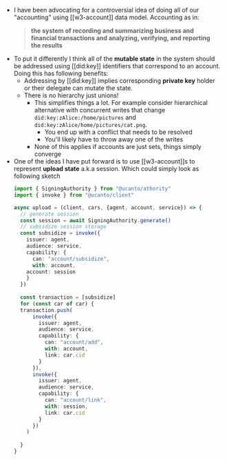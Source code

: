 - I have been advocating for a controversial idea of doing all of our "accounting" using [[w3-account]] data model. Accounting as in:
  > **the system of recording and summarizing business and financial transactions and analyzing, verifying, and reporting the results**
- To put it differently I think all of the **mutable state** in the system should be addressed using [[did:key]] identifiers that correspond to an account. Doing this has following benefits:
	- Addressing by [[did:key]] implies corresponding **private key** holder or their delegate can mutate the state.
	- There is no hierarchy just unions!
		- This simplifies things a lot. For example consider hierarchical alternative with concurrent writes that change `did:key:zAlice:/home/pictures` and `did:key:zAlice/home/pictures/cat.png`.
			- You end up with a conflict that needs to be resolved
			- You'll likely have to throw away one of the writes
		- None of this applies if accounts are just sets, things simply converge
- One of the ideas I have put forward is to use [[w3-account]]s to represent **upload state** a.k.a session. Which could simply look as following sketch
  ```ts
  import { SigningAuthority } from "@ucanto/athority"
  import { invoke } from "@ucanto/client"
  
  async upload = (client, cars, {agent, account, service}) => {
    // generate session
    const session = await SigningAuthority.generate()
    // subsidize session storage
    const subsidize = invoke({
      issuer: agent,
      audience: service,
      capability: {
        can: "account/subsidize",
        with: account,
  	  account: session
      }
    })
    
    const transaction = [subsidize]
    for (const car of car) {
  	transaction.push(
        invoke({
          issuer: agent,
          audience: service,
          capability: {
            can: "account/add",
            with: account,
            link: car.cid
          }
        }),
        invoke({
          issuer: agent,
          audience: service,
          capability: {
            can: "account/link",
            with: session,
            link: car.cid
          }
        })
      )
      
    }
  }
  ```